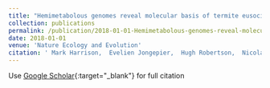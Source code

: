 ```yaml
---
title: "Hemimetabolous genomes reveal molecular basis of termite eusociality"
collection: publications
permalink: /publication/2018-01-01-Hemimetabolous-genomes-reveal-molecular-basis-of-termite-eusociality
date: 2018-01-01
venue: 'Nature Ecology and Evolution'
citation: ' Mark Harrison,  Evelien Jongepier,  Hugh Robertson,  Nicolas Arning,  Tristan Bitard-Feildel,  Hsu Chao,  Christopher Childers,  Huyen Dinh,  Harshavardhan Doddapaneni,  Shannon Dugan,  Johannes Gowin,  Carolin Greiner,  Yi Han,  Haofu Hu,  Daniel Hughes,  Ann Huylmans,  Carsten Kemena,  Lukas Kremer,  Sandra Lee,  Alberto Lopez-Ezquerra,  Ludovic Mallet,  Jose Monroy-Kuhn,  Annabell Moser,  Shwetha Murali,  Donna Muzny,  Saria Otani,  Maria Piulachs,  Monica Poelchau,  Jiaxin Qu,  Florentine Schaub,  Ayako Wada-Katsumata,  Kim Worley,  Qiaolin Xie,  Guillem Ylla,  Michael Poulsen,  Richard Gibbs,  Coby Schal,  Stephen Richards,  Xavier Belles,  Judith Korb,  Erich Bornberg-Bauer, &quot;Hemimetabolous genomes reveal molecular basis of termite eusociality.&quot; Nature Ecology and Evolution, 2018.'
---
```

Use [Google Scholar](https://scholar.google.com/scholar?q=Hemimetabolous+genomes+reveal+molecular+basis+of+termite+eusociality){:target="_blank"} for full citation